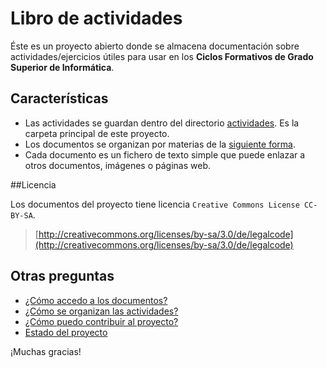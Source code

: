 # Libro de actividades

Éste es un proyecto abierto donde se almacena documentación sobre actividades/ejercicios
útiles para usar en los **Ciclos Formativos de Grado Superior de Informática**.

## Características

* Las actividades se guardan dentro del directorio [actividades](./actividades).
Es la carpeta principal de este proyecto.
* Los documentos se organizan por materias de la [siguiente forma](./actividades/README.md).
* Cada documento es un fichero de texto simple que puede enlazar a otros documentos,
imágenes o páginas web.

##Licencia

Los documentos del proyecto tiene licencia `Creative Commons License CC-BY-SA`.

> [http://creativecommons.org/licenses/by-sa/3.0/de/legalcode](http://creativecommons.org/licenses/by-sa/3.0/de/legalcode)

## Otras preguntas

* [¿Cómo accedo a los documentos?](./docs/acceso.md)
* [¿Cómo se organizan las actividades?](./actividades/README.md)
* [¿Cómo puedo contribuir al proyecto?](./docs/contribuciones.md)
* [Estado del proyecto](./docs/estado.md)


¡Muchas gracias!
